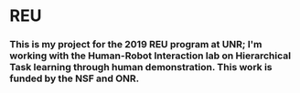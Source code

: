 # REU

### This is my project for the 2019 REU program at UNR; I'm working with the Human-Robot Interaction lab on Hierarchical Task learning through human demonstration. This work is funded by the NSF and ONR.
